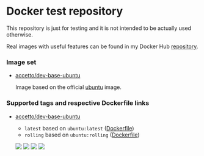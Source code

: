 # Docker test repository

This repository is just for testing and it is not intended to be actually used otherwise.

Real images with useful features can be found in my Docker Hub [repository][accetto-docker].

### Image set

* [accetto/dev-base-ubuntu][accetto-docker-dev-base-ubuntu]

    Image based on the official [ubuntu][docker-ubuntu] image.


### Supported tags and respective Dockerfile links

* [accetto/dev-base-ubuntu][accetto-docker-dev-base-ubuntu]

    * `latest` based on `ubuntu:latest` ([Dockerfile][accetto-dockerfile-dev-base-ubuntu])
    * `rolling` based on `ubuntu:rolling` ([Dockerfile][accetto-dockerfile-dev-base-ubuntu_rolling])
    
    [![](https://images.microbadger.com/badges/version/accetto/dev-base-ubuntu.svg)](https://microbadger.com/images/accetto/dev-base-ubuntu "Get your own version badge on microbadger.com") [![](https://images.microbadger.com/badges/image/accetto/dev-base-ubuntu.svg)](https://microbadger.com/images/accetto/dev-base-ubuntu "Get your own image badge on microbadger.com") [![](https://images.microbadger.com/badges/version/accetto/dev-base-ubuntu:rolling.svg)](https://microbadger.com/images/accetto/dev-base-ubuntu:rolling "Get your own version badge on microbadger.com") [![](https://images.microbadger.com/badges/image/accetto/dev-base-ubuntu:rolling.svg)](https://microbadger.com/images/accetto/dev-base-ubuntu:rolling "Get your own image badge on microbadger.com")

[accetto-docker]: https://hub.docker.com/u/accetto/
[acceto-docker-vnc-base]: https://hub.docker.com/r/accetto/ubuntu-vnc-xfce/
[accetto-docker-vnc-firefox]: https://hub.docker.com/r/accetto/ubuntu-vnc-xfce-firefox/
[accetto-docker-dev-base-ubuntu]: https://hub.docker.com/r/accetto/dev-base-ubuntu/
[accetto-dockerfile-dev-base-ubuntu]: https://github.com/accetto/dev-base/blob/master/Dockerfile-ubuntu
[accetto-dockerfile-dev-base-ubuntu_rolling]: https://github.com/accetto/dev-base/blob/master/Dockerfile-ubuntu_rolling

[docker-ubuntu]: https://hub.docker.com/_/ubuntu/
